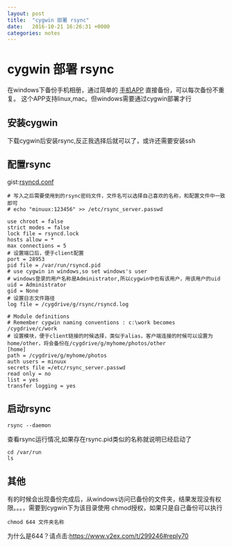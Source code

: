 ```yaml
---
layout: post
title:  "cygwin 部署 rsync"
date:   2016-10-21 16:26:31 +0000
categories: notes
---
```


# cygwin 部署 rsync

在windows下备份手机相册，通过简单的 [手机APP](https://itunes.apple.com/cn/app/zhao-pian-shi-pin-bei-fen/id945026388) 直接备份，可以每次备份不重复。
这个APP支持linux,mac。但windows需要通过cygwin部署才行

## 安装cygwin
  下载cygwin后安装rsync,反正我选择后就可以了，或许还需要安装ssh

## 配置rsync
gist:[rsyncd.conf](https://gist.github.com/minuux/02e28a90d87a58db3492c548b2200e55)


```
# 写入之后需要使用到的rsync密码文件，文件名可以选择自己喜欢的名称，和配置文件中一致即可
# echo "minuux:123456" >> /etc/rsync_server.passwd

use chroot = false
strict modes = false
lock file = rsyncd.lock 
hosts allow = *
max connections = 5
# 设置端口后，便于client配置
port = 28953
pid file = /var/run/rsyncd.pid
# use cygwin in windows,so set windows's user
# windows登录的用户名称是Administrator,所以cygwin中也有该用户，用该用户的uid
uid = Administrator
gid = None
# 设置日志文件路径
log file = /cygdrive/g/rsync/rsyncd.log

# Module definitions
# Remember cygwin naming conventions : c:\work becomes /cygdrive/c/work
# 设置模块，便于client链接的时候选择，类似于alias，客户端连接的时候可以设置为home/other，将会备份在/cygdrive/g/myhome/photos/other
[home]
path = /cygdrive/g/myhome/photos
auth users = minuux
secrets file =/etc/rsync_server.passwd
read only = no
list = yes
transfer logging = yes

```


## 启动rsync

```
rsync --daemon
```
查看rsync运行情况,如果存在rsync.pid类似的名称就说明已经启动了

```
cd /var/run
ls
```

## 其他
有的时候会出现备份完成后，从windows访问已备份的文件夹，结果发现没有权限。。。，需要到cygwin下为该目录使用 chmod授权，如果只是自己备份可以执行
```
chmod 644 文件夹名称
```
为什么是644？请点击:https://www.v2ex.com/t/299246#reply70
